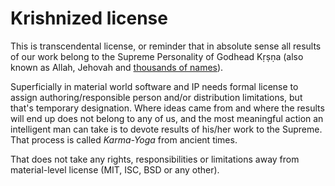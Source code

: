 # Krishnized license

This is transcendental license, or reminder that in absolute sense all results of our work belong to the Supreme Personality of Godhead Kṛṣṇa (also known as Allah, Jehovah and [thousands of names](https://vedabase.io/en/library/sb/10/51/36/)).

Superficially in material world software and IP needs formal license to assign authoring/responsible person and/or distribution limitations, but that's temporary designation.
Where ideas came from and where the results will end up does not belong to any of us, and the most meaningful action an intelligent man can take is to devote results of his/her work to the Supreme.
That process is called _Karma-Yoga_ from ancient times.

That does not take any rights, responsibilities or limitations away from material-level license (MIT, ISC, BSD or any other).

